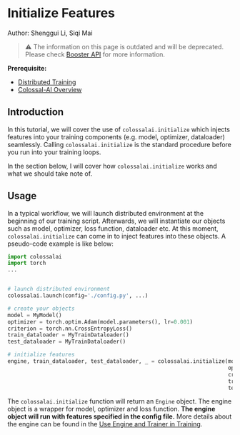 # Initialize Features

Author: Shenggui Li, Siqi Mai

> ⚠️ The information on this page is outdated and will be deprecated. Please check [Booster API](../basics/booster_api.md) for more information.

**Prerequisite:**
- [Distributed Training](../concepts/distributed_training.md)
- [Colossal-AI Overview](../concepts/colossalai_overview.md)

## Introduction

In this tutorial, we will cover the use of `colossalai.initialize` which injects features into your training components
(e.g. model, optimizer, dataloader) seamlessly. Calling `colossalai.initialize` is the standard procedure before you run
into your training loops.

In the section below, I will cover how `colossalai.initialize` works and what we should take note  of.

## Usage

In a typical workflow, we will launch distributed environment at the beginning of our training script.
Afterwards, we will instantiate our objects such as model, optimizer, loss function, dataloader etc. At this moment, `colossalai.initialize`
can come in to inject features into these objects. A pseudo-code example is like below:

```python
import colossalai
import torch
...


# launch distributed environment
colossalai.launch(config='./config.py', ...)

# create your objects
model = MyModel()
optimizer = torch.optim.Adam(model.parameters(), lr=0.001)
criterion = torch.nn.CrossEntropyLoss()
train_dataloader = MyTrainDataloader()
test_dataloader = MyTrainDataloader()

# initialize features
engine, train_dataloader, test_dataloader, _ = colossalai.initialize(model,
                                                                     optimizer,
                                                                     criterion,
                                                                     train_dataloader,
                                                                     test_dataloader)
```

The `colossalai.initialize` function will return an `Engine` object. The engine object is a wrapper
for model, optimizer and loss function. **The engine object will run with features specified in the config file.**
More details about the engine can be found in the [Use Engine and Trainer in Training](./engine_trainer.md).
